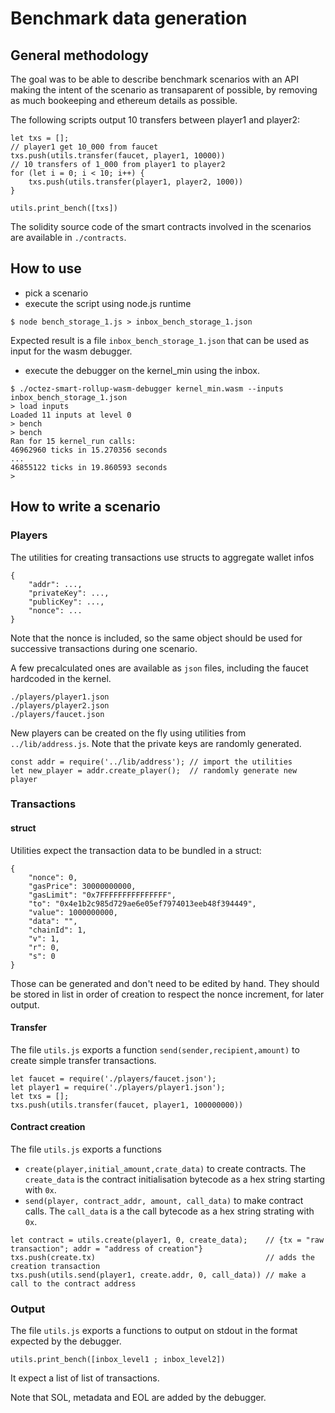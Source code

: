 # Benchmark data generation

## General methodology

The goal was to be able to describe benchmark scenarios with an API making the
intent of the scenario as transaparent of possible, by removing as much
bookeeping and ethereum details as possible.

The following scripts output 10 transfers between player1 and player2:
```
let txs = [];
// player1 get 10_000 from faucet
txs.push(utils.transfer(faucet, player1, 10000))
// 10 transfers of 1_000 from player1 to player2
for (let i = 0; i < 10; i++) {
    txs.push(utils.transfer(player1, player2, 1000))
}

utils.print_bench([txs])
```

The solidity source code of the smart contracts involved in the scenarios are
available in `./contracts`.

## How to use

- pick a scenario
- execute the script using node.js runtime
```
$ node bench_storage_1.js > inbox_bench_storage_1.json
```
Expected result is a file `inbox_bench_storage_1.json` that can be used as input
for the wasm debugger.
- execute the debugger on the kernel_min using the inbox.
```
$ ./octez-smart-rollup-wasm-debugger kernel_min.wasm --inputs inbox_bench_storage_1.json
> load inputs
Loaded 11 inputs at level 0
> bench
> bench
Ran for 15 kernel_run calls:
46962960 ticks in 15.270356 seconds
...
46855122 ticks in 19.860593 seconds
>

```

## How to write a scenario

### Players

The utilities for creating transactions use structs to aggregate wallet infos
```
{
    "addr": ...,
    "privateKey": ...,
    "publicKey": ...,
    "nonce": ...
}
```
Note that the nonce is included, so the same object should be used for
successive transactions during one scenario.

A few precalculated ones are available as `json` files, including the faucet
hardcoded in the kernel.
```
./players/player1.json
./players/player2.json
./players/faucet.json
```

New players can be created on the fly using utilities from `../lib/address.js`.
Note that the private keys are randomly generated.
```
const addr = require('../lib/address'); // import the utilities
let new_player = addr.create_player();  // randomly generate new player
```

### Transactions
#### struct
Utilities expect the transaction data to be bundled in a struct:
```
{
    "nonce": 0,
    "gasPrice": 30000000000,
    "gasLimit": "0x7FFFFFFFFFFFFFFF",
    "to": "0x4e1b2c985d729ae6e05ef7974013eeb48f394449",
    "value": 1000000000,
    "data": "",
    "chainId": 1,
    "v": 1,
    "r": 0,
    "s": 0
}
```
Those can be generated and don't need to be edited by hand. They should be
stored in list in order of creation to respect the nonce increment, for later
output.

#### Transfer

The file `utils.js` exports a function `send(sender,recipient,amount)` to create
simple transfer transactions.
```
let faucet = require('./players/faucet.json');
let player1 = require('./players/player1.json');
let txs = [];
txs.push(utils.transfer(faucet, player1, 100000000))

```


#### Contract creation
The file `utils.js` exports a functions
- `create(player,initial_amount,crate_data)` to create contracts.
  The `create_data` is the contract initialisation bytecode as a hex string
  starting with `0x`.
- `send(player, contract_addr, amount, call_data)` to make contract calls.
  The `call_data` is a the call bytecode as a hex string strating with `0x`.
```
let contract = utils.create(player1, 0, create_data);    // {tx = "raw transaction"; addr = "address of creation"}
txs.push(create.tx)                                      // adds the creation transaction
txs.push(utils.send(player1, create.addr, 0, call_data)) // make a call to the contract address

```

### Output

The file `utils.js` exports a functions to output on stdout in the format
expected by the debugger.
```
utils.print_bench([inbox_level1 ; inbox_level2])
```
It expect a list of list of transactions.

Note that SOL, metadata and EOL are added by the debugger.
